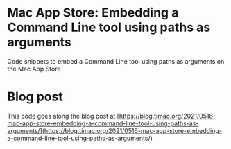 # Mac App Store: Embedding a Command Line tool using paths as arguments
Code snippets to embed a Command Line tool using paths as arguments on the Mac App Store

# Blog post

This code goes along the blog post at [https://blog.timac.org/2021/0516-mac-app-store-embedding-a-command-line-tool-using-paths-as-arguments/](https://blog.timac.org/2021/0516-mac-app-store-embedding-a-command-line-tool-using-paths-as-arguments/)

